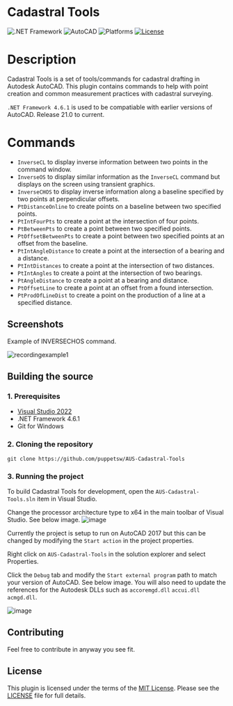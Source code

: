 # Cadastral Tools

![.NET Framework](https://img.shields.io/badge/.NET%20Framework-4.6.1-blue)
![AutoCAD](https://img.shields.io/badge/AutoCAD-2022-red)
![Platforms](https://img.shields.io/badge/Plugins-Windows-lightgray.svg)
[![License](http://img.shields.io/:license-MIT-blue.svg)](http://opensource.org/licenses/MIT)

# Description

Cadastral Tools is a set of tools/commands for cadastral drafting in Autodesk AutoCAD. This plugin contains commands to help with point creation and common measurement practices with cadastral surveying.

`.NET Framework 4.6.1` is used to be compatiable with earlier versions of AutoCAD. Release 21.0 to current.

# Commands
* `InverseCL` to display inverse information between two points in the command window. 
* `InverseOS` to display similar information as the `InverseCL` command but displays on the screen using transient graphics.
* `InverseCHOS` to display inverse information along a baseline specified by two points at perpendicular offsets.
* `PtDistanceOnline` to create points on a baseline between two specified points. 
* `PtIntFourPts` to create a point at the intersection of four points.
* `PtBetweenPts` to create a point between two specified points.
* `PtOffsetBetweenPts` to create a point between two specified points at an offset from the baseline.
* `PtIntAngleDistance` to create a point at the intersection of a bearing and a distance.
* `PtIntDistances` to create a point at the intersection of two distances.
* `PtIntAngles` to create a point at the intersection of two bearings.
* `PtAngleDistance` to create a point at a bearing and distance.
* `PtOffsetLine` to create a point at an offset from a found intersection.
* `PtProdOfLineDist` to create a point on the production of a line at a specified distance.

## Screenshots

Example of INVERSECHOS command.

![recordingexample1](https://user-images.githubusercontent.com/79826944/209060657-dab86d82-03af-47b7-9838-ec5d6f2bba45.gif)

## Building the source

### 1. Prerequisites

- [Visual Studio 2022](https://visualstudio.microsoft.com/vs/)
- .NET Framework 4.6.1
- Git for Windows
    
### 2. Cloning the repository

```
git clone https://github.com/puppetsw/AUS-Cadastral-Tools
```

### 3. Running the project

To build Cadastral Tools for development, open the `AUS-Cadastral-Tools.sln` item in Visual Studio. 

Change the processor architecture type to x64 in the main toolbar of Visual Studio. See below image.
![image](https://user-images.githubusercontent.com/79826944/209029395-ae4d389b-1575-4ca5-882c-2e662b393cb1.png)

Currently the project is setup to run on AutoCAD 2017 but this can be changed by modifying the `Start action` in the project properties.

Right click on `AUS-Cadastral-Tools` in the solution explorer and select Properties.

Click the `Debug` tab and modify the `Start external program` path to match your version of AutoCAD. See below image. You will also need to update the references for the Autodesk DLLs such as `accoremgd.dll` `accui.dll` `acmgd.dll`. 

![image](https://user-images.githubusercontent.com/79826944/209059436-bd32d16c-2193-432c-8c1c-9bdc8be63505.png)


## Contributing

Feel free to contribute in anyway you see fit.

## License

This plugin is licensed under the terms of the [MIT License](http://opensource.org/licenses/MIT). Please see the [LICENSE](LICENSE) file for full details.

